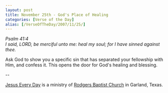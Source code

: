 ```yaml
---
layout: post
title: November 25th - God's Place of Healing
categories: [Verse of the Day]
alias: [/VerseOfTheDay/2007/11/25/]
---
```


_Psalm 41:4  
I said, LORD, be merciful unto me: heal my soul; for I have sinned
against thee._

Ask God to show you a specific sin that has separated your
fellowship with Him, and confess it. This opens the door for God's
healing and blessing.

 --

<a href=http://jesuseveryday.net>Jesus Every Day</a> is a ministry of <a href=http://rodgersbaptist.net>Rodgers Baptist Church</a> in Garland, Texas.
